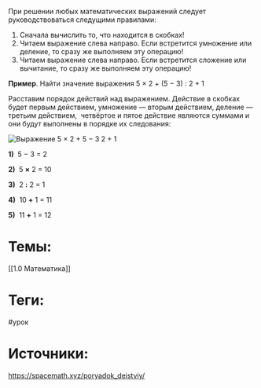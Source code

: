 При решении любых математических выражений следует руководствоваться следущими правилами:
1. Сначала вычислить то, что находится в скобках!
2. Читаем выражение слева направо. Если встретится умножение или деление, то сразу же выполняем эту операцию!
3. Читаем выражение слева направо. Если встретится сложение или вычитание, то сразу же выполняем эту операцию!

**Пример**. Найти значение выражения 5 × 2 + (5 − 3) : 2 + 1

Расставим порядок действий над выражением. Действие в скобках будет первым действием, умножение — вторым действием, деление — третьим действием,  четвёртое и пятое действие являются суммами и они будут выполнены в порядке их следования:

![Выражение 5 × 2 + 5 − 3 2 + 1](https://spacemath.xyz/wp-content/uploads/2015/11/Vyrazhenie-5-2-5-3-2-1.png)

**1)**  5 − 3 = 2

**2)**  5 **×** 2 = 10

**3)**  2 **:** 2 = 1

**4)**  10 **+** 1 = 11

**5)**  11 **+** 1 = 12

# Темы:
[[1.0 Математика]]
# Теги:
#урок
# Источники:
https://spacemath.xyz/poryadok_deistviy/